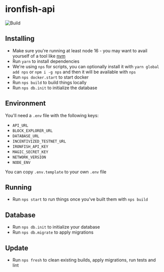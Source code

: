 # ironfish-api

![Build](https://github.com/iron-fish/ironfish-api/actions/workflows/ci.yml/badge.svg)

## Installing

* Make sure you're running at least node 16 - you may want to avail yourself of a tool like [nvm](https://nvm.sh)
* Run `yarn` to install dependencies
* We're using `nps` for scripts, you can optionally install it with `yarn global add nps` or `npm i -g nps` and then it will be available with `nps`
* Run `nps docker.start` to start docker
* Run `nps build` to build things locally
* Run `nps db.init` to initialize the database

## Environment

You'll need a `.env` file with the following keys:

* `API_URL`
* `BLOCK_EXPLORER_URL`
* `DATABASE_URL`
* `INCENTIVIZED_TESTNET_URL`
* `IRONFISH_API_KEY`
* `MAGIC_SECRET_KEY`
* `NETWORK_VERSION`
* `NODE_ENV`

You can copy `.env.template` to your own `.env` file

## Running

* Run `nps start` to run things once you've built them with `nps build`

## Database

* Run `nps db.init` to initialize your database
* Run `nps db.migrate` to apply migrations

## Update

* Run `nps fresh` to clean existing builds, apply migrations, run tests and lint
